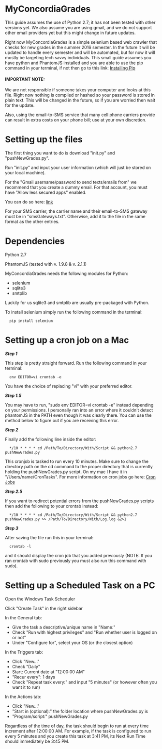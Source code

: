 MyConcordiaGrades
=================

This guide assumes the use of Python 2.7; it has not been tested with other versions yet. We also assume you are using gmail, and we do not support other email providers yet but this might change in future updates.

Right now MyConcordiaGrades is a simple selenium based web crawler that checks for new grades in the summer 2016 semester.
In the future it will be updated to handle every semester and will be automated, but for now it will mostly be targeting 
tech savvy individuals. This small guide assumes you have python and PhantomJS installed and you are able to use the pip command in your terminal, if not then go to this link: [Installing Pip](https://pip.pypa.io/en/stable/installing/)

#### IMPORTANT NOTE: 

We are not responsible if someone takes your computer and looks at this file. Right now nothing is compiled or hashed 
so your password is stored in plain text. This will be changed in the future, so if you are worried then wait for the 
update.

Also, using the email-to-SMS service that many cell phone carriers provide can result in extra costs on your phone bill; use at your own discretion.

Setting up the files
====================

The first thing you want to do is download "init.py" and "pushNewGrades.py".

Run "init.py" and input your user information (which will just be stored on your local machine).

For the "Gmail username/password to send texts/emails from" we recommend that you create a dummy email.
For that account, you must have "Allow less secured apps" enabled.

You can do so here: [link](https://www.google.com/settings/security/lesssecureapps)

For your SMS carrier, the carrier name and their email-to-SMS gateway must be in "smsGateways.txt". Otherwise, add it to the file in the same format as the other entries.

Dependencies
============
Python 2.7

PhantomJS (tested with v. 1.9.8 & v. 2.1.1)

MyConcordiaGrades needs the following modules for Python:

* selenium
* sqlite3
* smtplib

Luckily for us sqlite3 and smtplib are usually pre-packaged with Python.

To install selenium simply run the following command in the terminal:

```
  pip install selenium
```

Setting up a cron job on a Mac
==============================

__*Step 1*__

This step is pretty straight forward. Run the following command in your terminal:

```
  env EDITOR=vi crontab -e
```

You have the choice of replacing "vi" with your preferred editor.

__*Step 1.5*__

You may have to run, "sudo env EDITOR=vi crontab -e" instead depending on your permissions. I personally ran into an error 
where it couldn't detect phantomJS in the PATH even though it was clearly there. You can use the method below to figure out if you are receiving this error.

__*Step 2*__

Finally add the following line inside the editor:

```
  */10 * * * * cd /Path/To/Directory/With/Script && python2.7 pushNewGrades.py
```

This cronjob is tasked to run every 10 minutes. Make sure to change the directory path on the cd command to the proper 
directory  that is currently holding the pushNewGrades.py script. On my mac I have it in "/Users/name/CronTasks". For 
more information on cron jobs go here: [Cron Jobs](http://www.adminschoice.com/crontab-quick-reference)

__*Step 2.5*__

If you want to redirect potential errors from the pushNewGrades.py scripts then add the following to your crontab instead:

```
  */10 * * * * cd /Path/To/Directory/With/Script && python2.7 pushNewGrades.py >> /Path/To/Directory/With/Log.log &2>1
```

__*Step 3*__

After saving the file run this in your terminal:

```
  crontab -l
```

and it should display the cron job that you added previously (NOTE: If you ran crontab with sudo previously you must also run this command with sudo).

Setting up a Scheduled Task on a PC
===========================================
Open the Windows Task Scheduler

Click "Create Task" in the right sidebar

In the General tab:

* Give the task a descriptive/unique name in "Name:"
* Check "Run with highest privileges" and "Run whether user is logged on or not"
* Under "Configure for", select your OS (or the closest option)

In the Triggers tab:

* Click "New..."
* Check "Daily"
* Start: Current date at "12:00:00 AM"
* "Recur every": 1 days
* Check "Repeat task every:" and input "5 minutes" (or however often you want it to run)

In the Actions tab:

* Click "New..."
* "Start in (optional):" the folder location where pushNewGrades.py is
* "Program/script:" pushNewGrades.py

Regardless of the time of day, the task should begin to run at every time increment after 12:00:00 AM.
For example, if the task is configured to run every 5 minutes and you create this task at 3:41 PM, its Next Run Time should immediately be 3:45 PM.
